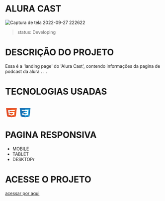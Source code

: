 # ALURA CAST

![Captura de tela 2022-09-27 222622](https://user-images.githubusercontent.com/113468784/192666577-6e555e06-9b3b-4690-a5dc-6fb3fbde337b.png)


> status: Developing

# DESCRIÇÃO DO PROJETO
<P>Essa é a 'landing page' do 'Alura Cast', contendo informações da pagina de podcast da alura . . .</P>

# TECNOLOGIAS USADAS
<div style="display: inline_block"><br>
  <img align="center" alt="Tiago-HTML" height="30" width="40" src="https://raw.githubusercontent.com/devicons/devicon/master/icons/html5/html5-original.svg">
  <img align="center" alt="Tiago-CSS" height="30" width="40" src="https://raw.githubusercontent.com/devicons/devicon/master/icons/css3/css3-original.svg">
</div>

# PAGINA RESPONSIVA
<ul>
<li>MOBILE</li>
<li>TABLET</li>
<li>DESKTOPr</li>
</ul>

# ACESSE O PROJETO
<p><a href="https://tiago-camilo.github.io/Alura__cast/" >acessar por aqui </a></p>
